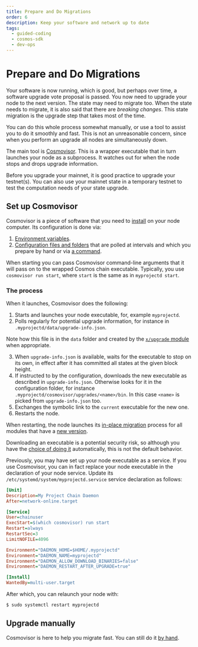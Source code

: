 ```yaml
---
title: Prepare and Do Migrations
order: 6
description: Keep your software and network up to date
tags:
  - guided-coding
  - cosmos-sdk
  - dev-ops
---
```


# Prepare and Do Migrations

Your software is now running, which is good, but perhaps over time, a software upgrade vote proposal is passed. You now need to upgrade your node to the next version. The state may need to migrate too. When the state needs to migrate, it is also said that there are _breaking changes_. This state migration is the upgrade step that takes most of the time.

You can do this whole process somewhat manually, or use a tool to assist you to do it smoothly and fast. This is not an unreasonable concern, since when you perform an upgrade all nodes are simultaneously down.

The main tool is [Cosmovisor](https://docs.cosmos.network/main/run-node/cosmovisor.html). This is a wrapper executable that in turn launches your node as a subprocess. It watches out for when the node stops and drops upgrade information.

Before you upgrade your mainnet, it is good practice to upgrade your testnet(s). You can also use your mainnet state in a temporary testnet to test the computation needs of your state upgrade.

<!-- TODO at which versions does the below apply? Anyway we want to use the latest advised way -->

## Set up Cosmovisor

Cosmovisor is a piece of software that you need to [install](https://docs.cosmos.network/main/run-node/cosmovisor.html#installation) on your node computer. Its configuration is done via:

1. [Environment variables](https://docs.cosmos.network/main/run-node/cosmovisor.html#command-line-arguments-and-environment-variables).
2. [Configuration files and folders](https://docs.cosmos.network/main/run-node/cosmovisor.html#folder-layout) that are polled at intervals and which you prepare by hand or via [a command](https://dodocs.cosmos.network/mainun-node/cosmovisor.html#initialization).

When starting you can pass Cosmovisor command-line arguments that it will pass on to the wrapped Cosmos chain executable. Typically, you use `cosmovisor run start`, where `start` is the same as in `myprojectd start`.

### The process

When it launches, Cosmovisor does the following:

1. Starts and launches your node executable, for, example `myprojectd`.
2. Polls regularly for potential upgrade information, for instance in `.myprojectd/data/upgrade-info.json`.

  <HighlightBox type="note">

  Note how this file is in the `data` folder and created by the [`x/upgrade` module](https://docs.cosmos.network/main/building-modules/upgrade.html) when appropriate.

  </HighlightBox>

3. When `upgrade-info.json` is available, waits for the executable to stop on its own, in effect after it has committed all states at the given block height.
4. If instructed to by the configuration, downloads the new executable as described in `upgrade-info.json`. Otherwise looks for it in the configuration folder, for instance `.myprojectd/cosmovisor/upgrades/<name>/bin`. In this case `<name>` is picked from `upgrade-info.json` too.
5. Exchanges the symbolic link to the `current` executable for the new one.
6. Restarts the node.

When restarting, the node launches its [in-place migration](https://docs.cosmos.network/main/core/upgrade.html) process for all modules that have a [new version](https://dodocs.cosmos.network/mainore/upgrade.html#tracking-module-versions).

Downloading an executable is a potential security risk, so although you have the [choice of doing it](https://docs.cosmos.network/main/run-node/cosmovisor.html#auto-download) automatically, this is not the default behavior.

Previously, you may have set up your node executable as a service. If you use Cosmovisor, you can in fact replace your node executable in the declaration of your node service. Update its ``/etc/systemd/system/myprojectd.service`` service declaration as follows:

```ini
[Unit]
Description=My Project Chain Daemon
After=network-online.target

[Service]
User=chainuser
ExecStart=$(which cosmovisor) run start
Restart=always
RestartSec=3
LimitNOFILE=4096

Environment="DAEMON_HOME=$HOME/.myprojectd"
Environment="DAEMON_NAME=myprojectd"
Environment="DAEMON_ALLOW_DOWNLOAD_BINARIES=false"
Environment="DAEMON_RESTART_AFTER_UPGRADE=true"

[Install]
WantedBy=multi-user.target
```

After which, you can relaunch your node with:

```sh
$ sudo systemctl restart myprojectd
```

## Upgrade manually

Cosmovisor is here to help you migrate fast. You can still do it [by hand](https://hub.cosmos.network/main/hub-tutorials/upgrade-node.html#manual-software-upgrade).
